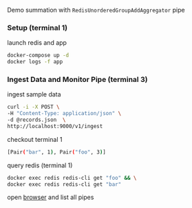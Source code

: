 Demo summation with `RedisUnorderedGroupAddAggregator` pipe
### Setup (terminal 1)
launch redis and app
```sh
docker-compose up -d
docker logs -f app
```
### Ingest Data and Monitor Pipe (terminal 3)
ingest sample data
```sh
curl -i -X POST \
-H "Content-Type: application/json" \
-d @records.json  \
http://localhost:9000/v1/ingest
```
checkout terminal 1
```sh
[Pair("bar", 1), Pair("foo", 3)]
```
query redis (terminal 1)
```sh
docker exec redis redis-cli get "foo" && \
docker exec redis redis-cli get "bar"
```
open [browser](http://localhost:8000/v1/pipe) and list all pipes
